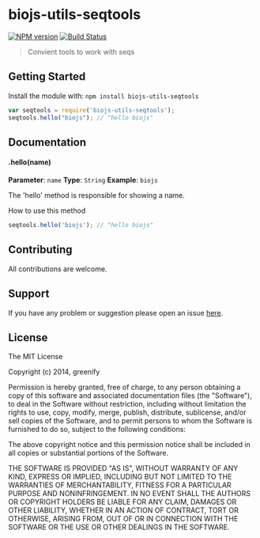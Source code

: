 # biojs-utils-seqtools

[![NPM version](http://img.shields.io/npm/v/biojs-utils-seqtools.svg)](https://www.npmjs.org/package/biojs-utils-seqtools) 
[![Build Status](https://secure.travis-ci.org/greenify/biojs-utils-seqtools.png?branch=master)](http://travis-ci.org/greenify/biojs-utils-seqtools) 

> Convient tools to work with seqs

## Getting Started
Install the module with: `npm install biojs-utils-seqtools`

```javascript
var seqtools = require('biojs-utils-seqtools');
seqtools.hello("biojs"); // "hello biojs"
```

## Documentation

#### .hello(name)

**Parameter**: `name`
**Type**: `String`
**Example**: `biojs`

The 'hello' method is responsible for showing a name.

How to use this method

```javascript
seqtools.hello('biojs'); // "hello biojs"
```

## Contributing

All contributions are welcome.

## Support

If you have any problem or suggestion please open an issue [here](https://github.com/greenify/biojs-utils-seqtools/issues).

## License 

The MIT License

Copyright (c) 2014, greenify

Permission is hereby granted, free of charge, to any person
obtaining a copy of this software and associated documentation
files (the "Software"), to deal in the Software without
restriction, including without limitation the rights to use,
copy, modify, merge, publish, distribute, sublicense, and/or sell
copies of the Software, and to permit persons to whom the
Software is furnished to do so, subject to the following
conditions:

The above copyright notice and this permission notice shall be
included in all copies or substantial portions of the Software.

THE SOFTWARE IS PROVIDED "AS IS", WITHOUT WARRANTY OF ANY KIND,
EXPRESS OR IMPLIED, INCLUDING BUT NOT LIMITED TO THE WARRANTIES
OF MERCHANTABILITY, FITNESS FOR A PARTICULAR PURPOSE AND
NONINFRINGEMENT. IN NO EVENT SHALL THE AUTHORS OR COPYRIGHT
HOLDERS BE LIABLE FOR ANY CLAIM, DAMAGES OR OTHER LIABILITY,
WHETHER IN AN ACTION OF CONTRACT, TORT OR OTHERWISE, ARISING
FROM, OUT OF OR IN CONNECTION WITH THE SOFTWARE OR THE USE OR
OTHER DEALINGS IN THE SOFTWARE.
